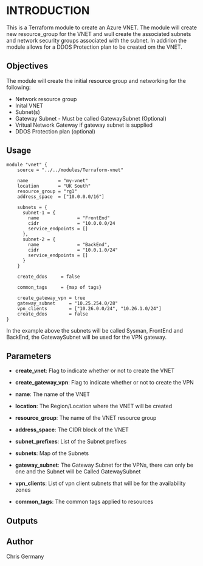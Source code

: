 # INTRODUCTION

This is a Terraform module to create an Azure VNET.  The module will create new resource_group for the VNET and wull create the associated subnets and network security groups associated with the subnet.  In addirion the module allows for a DDOS Protection plan to be created om the VNET.

## Objectives

The module will create the initial resource group and networking for the following:

* Network resource group
* Inital VNET
* Subnet(s)
* Gateway Subnet - Must be called GatewaySubnet (Optional)
* Vritual Network Gateway if gateway subnet is supplied
* DDOS Protection plan (optional)

## Usage

```hcl
module "vnet" {
    source = "../../modules/Terraform-vnet"

    name           = "my-vnet"
    location       = "UK South"
    resource_group = "rg1"
    address_space  = ["10.0.0.0/16"]

    subnets = {
      subnet-1 = {
        name              = "FrontEnd"
        cidr              = "10.0.0.0/24
        service_endpoints = []
      },
      subnet-2 = {
        name              = "BackEnd",
        cidr              = "10.0.1.0/24"
        service_endpoints = []
      }
    }

    create_ddos     = false

    common_tags     = {map of tags}

    create_gateway_vpn = true
    gateway_subnet     = "10.25.254.0/28"
    vpn_clients        = ["10.26.0.0/24", "10.26.1.0/24"]
    create_ddos        = false
}
```
In the example above the subnets will be called Sysman, FrontEnd and BackEnd, the GatewaySubnet will be used for the VPN gateway. 

## Parameters

* **create_vnet**: Flag to indicate whether or not to create the VNET

* **create_gateway_vpn**: Flag to indicate whether or not to create the VPN

* **name**: The name of the VNET

* **location**: The Region/Location where the VNET will be created

* **resource_group**: The name of the VNET resource group

* **address_space**: The CIDR block of the VNET

* **subnet_prefixes**: List of the Subnet prefixes

* **subnets**: Map of the Subnets

* **gateway_subnet**: The Gateway Subnet for the VPNs, there can only be one and the Subnet will be Called GatewaySubnet

* **vpn_clients**: List of vpn client subnets that will be for the availability zones

* **common_tags**: The common tags applied to resources

## Outputs

## Author

Chris Germany
